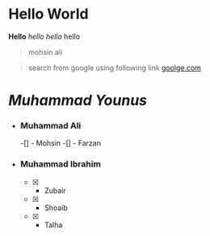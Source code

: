 # Hello World

**Hello**
_hello_
*hello*
hello
> mohsin
>ali

> search from google using following link  [goolge.com](https://www.google.com/)

# ***Muhammad Younus*** #
 - ### Muhammad Ali ###
   -[] - Mohsin
   -[] - Farzan
 - ### Muhammad Ibrahim ###
   -[x] - Zubair
   -[x] - Shoaib
   -[x] - Talha
